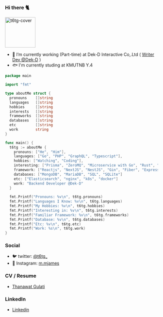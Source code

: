 ### Hi there 🐈

<img width="100" src="https://thumbs.gfycat.com/PowerlessPlumpBabirusa-max-1mb.gif"  loading="lazy" alt="t6tg-cover" />

<!-- <img width="500" src="https://thumbs.gfycat.com/PowerlessPlumpBabirusa-max-1mb.gif" loading="lazy" alt="t6tg-cover" /> -->

- 🔭 I’m currently working (Part-time) at Dek-D Interactive Co,.Ltd ( [Writer Dev @Dek-D](https://novel.dek-d.com) )
- 🐟 I'm currently studing at KMUTNB Y.4

```go
package main

import "fmt"

type aboutMe struct {
  pronouns    []string
  languages   []string
  hobbies     []string
  interests   []string
  frameworks  []string
  databases   []string
  etc         []string
  work        string
}

func main() {
  t6tg := aboutMe {
    pronouns: ["He", "Him"],
    languages: ["Go", "PHP", "GraphQL", "Typescript"],
    hobbies: ["Watching", "Coding"],
    interesting: ["Prisma", "ZeroMQ", "Microservice with Go", "Rust", "Flutter"]
    framework: ["Reactjs", "NextJS", "NestJS", "Gin", "Fiber", "Expressjs"]
    databases: ["MongoDB", "MariaDB", "SQL", "SQLite"]
    etc: ["Elasticsearch", "nginx", "k8s", "docker"]
    work: "Backend Developer @Dek-D"
  }
  
  fmt.Printf("Pronouns: %v\n", t6tg.pronouns)
  fmt.Printf("Languages I Know: %v\n", t6tg.languages)
  fmt.Printf("My Hobbies: %v\n", t6tg.hobbies)
  fmt.Printf("Interesting in: %v\n", t6tg.interests)
  fmt.Printf("Familiar Framework: %v\n", t6tg.frameworks)
  fmt.Printf("Database: %v\n", t6tg.databases)
  fmt.Printf("Etc: %v\n", t6tg.etc)
  fmt.Printf("Work: %s\n", t6tg.work)
}
```

### Social 
- 🐦 twitter: [@t6tg_](https://twitter.com/t6tg_)
- 🌸 Instagram: [m.mjames](https://instagram.com/m.mjames)

### CV / Resume
- [Thanawat Gulati](https://to.t6tg.com/resume)

### LinkedIn
- [Linkedin](https://linkedin.com/in/thanawatgulati)
